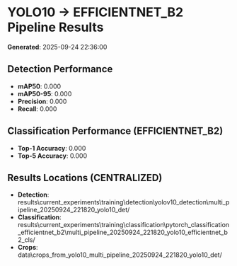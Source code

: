 # YOLO10 -> EFFICIENTNET_B2 Pipeline Results

**Generated**: 2025-09-24 22:36:00

## Detection Performance
- **mAP50**: 0.000
- **mAP50-95**: 0.000
- **Precision**: 0.000
- **Recall**: 0.000

## Classification Performance (EFFICIENTNET_B2)
- **Top-1 Accuracy**: 0.000
- **Top-5 Accuracy**: 0.000

## Results Locations (CENTRALIZED)
- **Detection**: results\current_experiments\training\detection\yolov10_detection\multi_pipeline_20250924_221820_yolo10_det/
- **Classification**: results\current_experiments\training\classification\pytorch_classification_efficientnet_b2\multi_pipeline_20250924_221820_yolo10_efficientnet_b2_cls/
- **Crops**: data\crops_from_yolo10_multi_pipeline_20250924_221820_yolo10_det/
